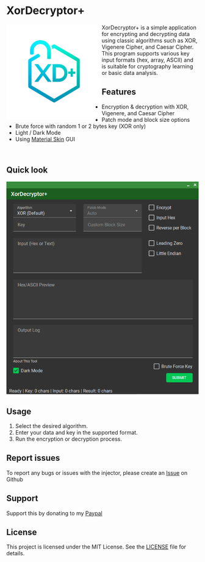 # XorDecryptor+
<img src="https://raw.githubusercontent.com/barhxr/XorDecryptorPlus/refs/heads/main/images/XorDecryptorIcon.png" alt="XorDecryptor+" align="left" width="250" height="250">
XorDecryptor+ is a simple application for encrypting and decrypting data using classic algorithms such as XOR, Vigenere Cipher, and Caesar Cipher. This program supports various key input formats (hex, array, ASCII) and is suitable for cryptography learning or basic data analysis.


## Features
- Encryption & decryption with XOR, Vigenere, and Caesar Cipher
- Patch mode and block size options
- Brute force with random 1 or 2 bytes key (XOR only)
- Light / Dark Mode
- Using [Material Skin](https://github.com/leocb/MaterialSkin) GUI
<br clear="left"/>

## Quick look
![XorDecryptor+](images/Image1.png)

## Usage
1. Select the desired algorithm.
2. Enter your data and key in the supported format.
3. Run the encryption or decryption process.

## Report issues
To report any bugs or issues with the injector, please create an [Issue](ISSUES) on Github

## Support
Support this by donating to my [Paypal](https://paypal.me/barhxr)

## License
This project is licensed under the MIT License. See the [LICENSE](LICENSE) file for details.
